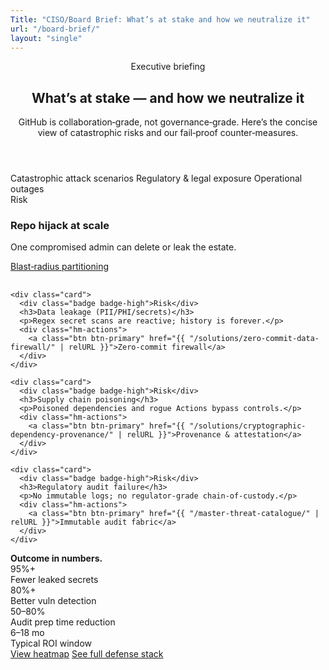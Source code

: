 ```yaml
---
Title: "CISO/Board Brief: What’s at stake and how we neutralize it"
url: "/board-brief/"
layout: "single"
---
```


<section class="container">
  <header class="mb-8">
    <div class="hero-eyebrow">Executive briefing</div>
    <h1>What’s at stake — and how we neutralize it</h1>
    <p class="lead">GitHub is collaboration‑grade, not governance‑grade. Here’s the concise view of catastrophic risks and our fail‑proof counter‑measures.</p>
  </header>

  <div class="chips mb-6">
    <span class="chip chip-high"><span class="dot"></span>Catastrophic attack scenarios</span>
    <span class="chip chip-high"><span class="dot"></span>Regulatory & legal exposure</span>
    <span class="chip chip-med"><span class="dot"></span>Operational outages</span>
  </div>

  <div class="grid" style="display:grid;gap:1rem;grid-template-columns:repeat(auto-fit,minmax(260px,1fr));">
    <div class="card">
      <div class="badge badge-high">Risk</div>
      <h3>Repo hijack at scale</h3>
      <p>One compromised admin can delete or leak the estate.</p>
      <div class="hm-actions">
        <a class="btn btn-primary" href="{{ "/solutions/insider-proof-governance-grid/" | relURL }}">Blast‑radius partitioning</a>
      </div>
    </div>

    <div class="card">
      <div class="badge badge-high">Risk</div>
      <h3>Data leakage (PII/PHI/secrets)</h3>
      <p>Regex secret scans are reactive; history is forever.</p>
      <div class="hm-actions">
        <a class="btn btn-primary" href="{{ "/solutions/zero-commit-data-firewall/" | relURL }}">Zero‑commit firewall</a>
      </div>
    </div>

    <div class="card">
      <div class="badge badge-high">Risk</div>
      <h3>Supply chain poisoning</h3>
      <p>Poisoned dependencies and rogue Actions bypass controls.</p>
      <div class="hm-actions">
        <a class="btn btn-primary" href="{{ "/solutions/cryptographic-dependency-provenance/" | relURL }}">Provenance & attestation</a>
      </div>
    </div>

    <div class="card">
      <div class="badge badge-high">Risk</div>
      <h3>Regulatory audit failure</h3>
      <p>No immutable logs; no regulator‑grade chain‑of‑custody.</p>
      <div class="hm-actions">
        <a class="btn btn-primary" href="{{ "/master-threat-catalogue/" | relURL }}">Immutable audit fabric</a>
      </div>
    </div>
  </div>

  <div class="callout mt-10">
    <strong>Outcome in numbers.</strong>
    <div class="stats">
      <div class="stat"><div class="value">95%+</div><div class="label">Fewer leaked secrets</div></div>
      <div class="stat"><div class="value">80%+</div><div class="label">Better vuln detection</div></div>
      <div class="stat"><div class="value">50–80%</div><div class="label">Audit prep time reduction</div></div>
      <div class="stat"><div class="value">6–18 mo</div><div class="label">Typical ROI window</div></div>
    </div>
    <div class="hero-actions">
      <a class="btn btn-primary" href="{{ "/risk-register/" | relURL }}">View heatmap</a>
      <a class="btn btn-secondary" href="{{ "/solutions/" | relURL }}">See full defense stack</a>
    </div>
  </div>
</section>
